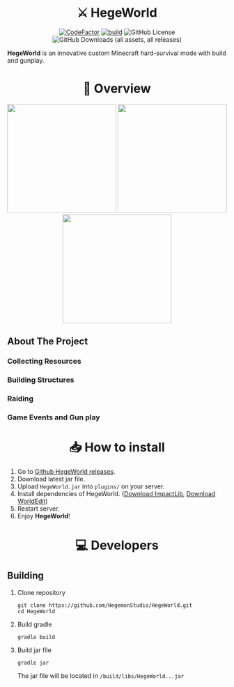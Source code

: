 <div align="center">
    <h1>⚔️ HegeWorld</h1>

[![CodeFactor](https://www.codefactor.io/repository/github/hegemonstudio/hegeworld/badge)](https://www.codefactor.io/repository/github/hegemonstudio/hegeworld)
[![build](https://github.com/HegemonStudio/HegeWorld/actions/workflows/gradle.yml/badge.svg)](https://github.com/HegemonStudio/HegeWorld/actions/workflows/gradle.yml)
![GitHub License](https://img.shields.io/github/license/HegemonStudio/HegeWorld)
![GitHub Downloads (all assets, all releases)](https://img.shields.io/github/downloads/HegemonStudio/HegeWorld/total)
    
</div>

**HegeWorld** is an innovative custom Minecraft hard-survival mode with build and gunplay.

<h1 align="center">🔎 Overview</h1>

<div align="center">

<img src="./imgs/ground.gif" width="250px" height="250px">

<img src="./imgs/ore.gif" width="250px" height="250px">

<img src="./imgs/ak.gif" width="250px" height="250px">

</div>

## About The Project

### Collecting Resources

### Building Structures

### Raiding

### Game Events and Gun play

<h1 align="center">📥 How to install</h1>

1. Go to [Github HegeWorld releases](https://github.com/HegemonStudio/HegeWorld/releases).
2. Download latest jar file.
3. Upload ``HegeWorld.jar`` into ``plugins/`` on your server.
4. Install dependencies of HegeWorld. ([Download ImpactLib](https://github.com/Moderrek/ImpactMC/releases), [Download WorldEdit](https://dev.bukkit.org/projects/worldedit/files))
5. Restart server.
6. Enjoy **HegeWorld**!

<h1 align="center">💻 Developers</h1>

## Building

1. Clone repository
    ```shell
    git clone https://github.com/HegemonStudio/HegeWorld.git
    cd HegeWorld
    ```

2. Build gradle
   ```shell
   gradle build
    ```

3. Build jar file
    ```shell
    gradle jar
    ```
    The jar file will be located in ``/build/libs/HegeWorld...jar``
